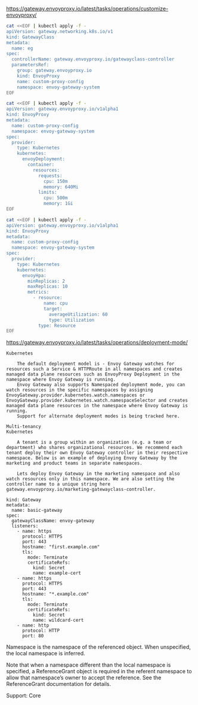 
https://gateway.envoyproxy.io/latest/tasks/operations/customize-envoyproxy/

```sh
cat <<EOF | kubectl apply -f -
apiVersion: gateway.networking.k8s.io/v1
kind: GatewayClass
metadata:
  name: eg
spec:
  controllerName: gateway.envoyproxy.io/gatewayclass-controller
  parametersRef:
    group: gateway.envoyproxy.io
    kind: EnvoyProxy
    name: custom-proxy-config
    namespace: envoy-gateway-system
EOF

cat <<EOF | kubectl apply -f -
apiVersion: gateway.envoyproxy.io/v1alpha1
kind: EnvoyProxy
metadata:
  name: custom-proxy-config
  namespace: envoy-gateway-system
spec:
  provider:
    type: Kubernetes
    kubernetes:
      envoyDeployment:
        container:
          resources:
            requests:
              cpu: 150m
              memory: 640Mi
            limits:
              cpu: 500m
              memory: 1Gi
EOF

cat <<EOF | kubectl apply -f -
apiVersion: gateway.envoyproxy.io/v1alpha1
kind: EnvoyProxy
metadata:
  name: custom-proxy-config
  namespace: envoy-gateway-system
spec:
  provider:
    type: Kubernetes
    kubernetes:
      envoyHpa:
        minReplicas: 2
        maxReplicas: 10
        metrics:
          - resource:
              name: cpu
              target:
                averageUtilization: 60
                type: Utilization
            type: Resource
EOF

```

https://gateway.envoyproxy.io/latest/tasks/operations/deployment-mode/

```
Kubernetes

    The default deployment model is - Envoy Gateway watches for resources such a Service & HTTPRoute in all namespaces and creates managed data plane resources such as EnvoyProxy Deployment in the namespace where Envoy Gateway is running.
    Envoy Gateway also supports Namespaced deployment mode, you can watch resources in the specific namespaces by assigning EnvoyGateway.provider.kubernetes.watch.namespaces or EnvoyGateway.provider.kubernetes.watch.namespaceSelector and creates managed data plane resources in the namespace where Envoy Gateway is running.
    Support for alternate deployment modes is being tracked here.

Multi-tenancy
Kubernetes

    A tenant is a group within an organization (e.g. a team or department) who shares organizational resources. We recommend each tenant deploy their own Envoy Gateway controller in their respective namespace. Below is an example of deploying Envoy Gateway by the marketing and product teams in separate namespaces.

    Lets deploy Envoy Gateway in the marketing namespace and also watch resources only in this namespace. We are also setting the controller name to a unique string here gateway.envoyproxy.io/marketing-gatewayclass-controller.
```


```apiVersion: gateway.networking.k8s.io/v1
kind: Gateway
metadata:
  name: basic-gateway
spec:
  gatewayClassName: envoy-gateway
  listeners:
    - name: https
      protocol: HTTPS
      port: 443
      hostname: "first.example.com"
      tls:
        mode: Terminate
        certificateRefs:
          kind: Secret
          name: example-cert
    - name: https
      protocol: HTTPS
      port: 443
      hostname: "*.example.com"
      tls:
        mode: Terminate
        certificateRefs:
          kind: Secret
          name: wildcard-cert
    - name: http
      protocol: HTTP
      port: 80
```


Namespace is the namespace of the referenced object. When unspecified, the local namespace is inferred.

Note that when a namespace different than the local namespace is specified, a ReferenceGrant object is required in the referent namespace to allow that namespace’s owner to accept the reference. See the ReferenceGrant documentation for details.

Support: Core

